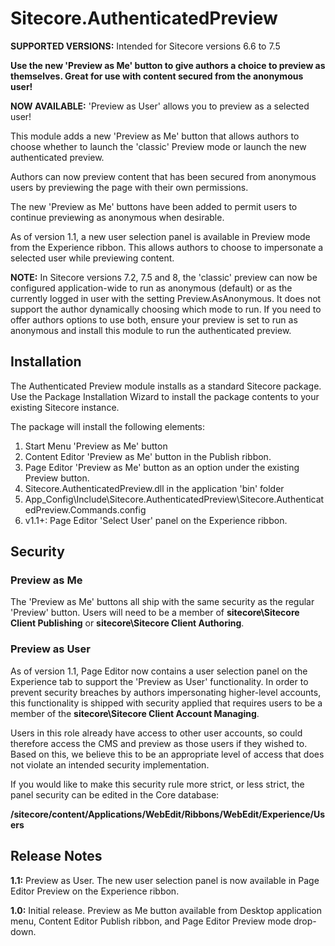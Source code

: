﻿# Sitecore.AuthenticatedPreview
**SUPPORTED VERSIONS:** Intended for Sitecore versions 6.6 to 7.5

**Use the new 'Preview as Me' button to give authors a choice to preview as themselves. Great for use with content secured from the anonymous user!**

**NOW AVAILABLE:** 'Preview as User' allows you to preview as a selected user!

This module adds a new 'Preview as Me' button that allows authors to choose whether to launch the 'classic' Preview mode or launch the new authenticated preview.

Authors can now preview content that has been secured from anonymous users by previewing the page with their own permissions.

The new 'Preview as Me' buttons have been added to permit users to continue previewing as anonymous when desirable.

As of version 1.1, a new user selection panel is available in Preview mode from the Experience ribbon. This allows authors to choose to impersonate a selected user while previewing content.

**NOTE:** In Sitecore versions 7.2, 7.5 and 8, the 'classic' preview can now be configured application-wide to run as anonymous (default) or as the currently logged in user with the setting Preview.AsAnonymous. It does not support the author dynamically choosing which mode to run. If you need to offer authors options to use both, ensure your preview is set to run as anonymous and install this module to run the authenticated preview.

## Installation
The Authenticated Preview module installs as a standard Sitecore package. Use the Package Installation Wizard to install the package contents to your existing Sitecore instance.

The package will install the following elements:
 1. Start Menu 'Preview as Me' button
 2. Content Editor 'Preview as Me' button in the Publish ribbon.
 3. Page Editor 'Preview as Me' button as an option under the existing Preview button.
 4. Sitecore.AuthenticatedPreview.dll in the application 'bin' folder
 5. App_Config\Include\Sitecore.AuthenticatedPreview\Sitecore.AuthenticatedPreview.Commands.config
 6. v1.1+: Page Editor 'Select User' panel on the Experience ribbon.

## Security
### Preview as Me
The 'Preview as Me' buttons all ship with the same security as the regular 'Preview' button. Users will need to be a member of **sitecore\Sitecore Client Publishing** or **sitecore\Sitecore Client Authoring**.

### Preview as User
As of version 1.1, Page Editor now contains a user selection panel on the Experience tab to support the 'Preview as User' functionality. In order to prevent security breaches by authors impersonating higher-level accounts, this functionality is shipped with security applied that requires users to be a member of the **sitecore\Sitecore Client Account Managing**.

Users in this role already have access to other user accounts, so could therefore access the CMS and preview as those users if they wished to. Based on this, we believe this to be an appropriate level of access that does not violate an intended security implementation. 

If you would like to make this security rule more strict, or less strict, the panel security can be edited in the Core database:

**/sitecore/content/Applications/WebEdit/Ribbons/WebEdit/Experience/Users**

## Release Notes
**1.1:** Preview as User. The new user selection panel is now available in Page Editor Preview on the Experience ribbon.

**1.0:** Initial release. Preview as Me button available from Desktop application menu, Content Editor Publish ribbon, and Page Editor Preview mode drop-down.